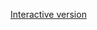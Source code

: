 [Interactive version](https://colab.research.google.com/github/jsoma/hello-spyplanes/blob/main/Machine%20learning%20and%20stats%20for%20investigative%20journalism%20(spy%20planes).ipynb)